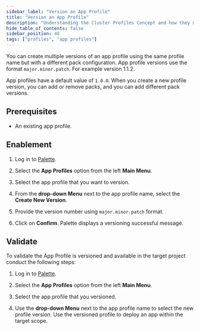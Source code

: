 ```yaml
---
sidebar_label: "Version an App Profile"
title: "Version an App Profile"
description: "Understanding the Cluster Profiles Concept and how they make Spectro Cloud powerful"
hide_table_of_contents: false
sidebar_position: 40
tags: ["profiles", "app profiles"]
---
```



You can create multiple versions of an app profile using the same profile name but with a different pack configuration. App profile versions use the format `major.minor.patch`. For example version 1.1.2. 
         
App profiles have a default value of `1.0.0`. When you create a new profile version, you can add or remove packs, and you can add different pack versions. 

## Prerequisites 

- An existing app profile.

## Enablement

1. Log in to [Palette](https://console.spectrocloud.com/).

2. Select the **App Profiles** option from the left **Main Menu**.

3. Select the app profile that you want to version.

4. From the **drop-down Menu** next to the app profile name, select the **Create New Version**.

5. Provide the version number using `major.minor.patch` format.

6. Click on **Confirm**. Palette displays a versioning successful message.



## Validate

To validate the App Profile is versioned and available in the target project conduct the following steps:

1. Log in to [Palette](https://console.spectrocloud.com/).

2. Select the **App Profiles** option from the left **Main Menu**. 

3. Select the app profile that you versioned.

4. Use the **drop-down Menu** next to the app profile name to select the new profile version. Use the versioned profile to deploy an app within the target scope.
